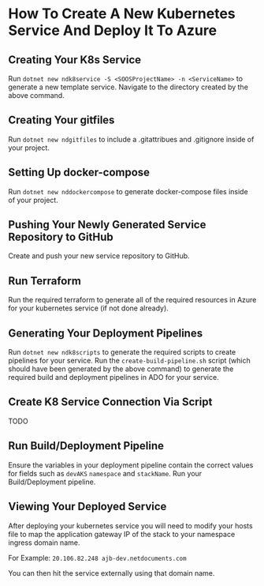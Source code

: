 # How To Create A New Kubernetes Service And Deploy It To Azure

## Creating Your K8s Service
Run `dotnet new ndk8service -S <SOOSProjectName> -n <ServiceName>` to generate a new template service.
Navigate to the directory created by the above command.

## Creating Your gitfiles
Run `dotnet new ndgitfiles` to include a .gitattribues and .gitignore inside of your project.

## Setting Up docker-compose
Run `dotnet new nddockercompose` to generate docker-compose files inside of your project.

## Pushing Your Newly Generated Service Repository to GitHub
Create and push your new service repository to GitHub.

## Run Terraform
Run the required terraform to generate all of the required resources in Azure for your kubernetes service (if not done already).

## Generating Your Deployment Pipelines
Run `dotnet new ndk8scripts` to generate the required scripts to create pipelines for your service.
Run the `create-build-pipeline.sh` script (which should have been generated by the above command) to generate the required build and deployment pipelines in ADO for your service.

## Create K8 Service Connection Via Script
TODO

## Run Build/Deployment Pipeline
Ensure the variables in your deployment pipeline contain the correct values for fields such as `devAKS` `namespace` and `stackName`. 
Run your Build/Deployment pipeline.

## Viewing Your Deployed Service
After deploying your kubernetes service you will need to modify your hosts file to map the application gateway IP of the stack to your namespace ingress domain name.

For Example:
`20.106.82.248 ajb-dev.netdocuments.com`

You can then hit the service externally using that domain name.